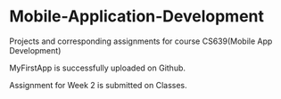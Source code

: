 # Mobile-Application-Development
Projects and corresponding assignments for course CS639(Mobile App Development)


MyFirstApp is successfully uploaded on Github.

Assignment for Week 2 is submitted on Classes.
